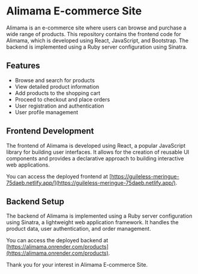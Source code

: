 # Alimama E-commerce Site

Alimama is an e-commerce site where users can browse and purchase a wide range of products. This repository contains the frontend code for Alimama, which is developed using React, JavaScript, and Bootstrap. The backend is implemented using a Ruby server configuration using Sinatra.

## Features

- Browse and search for products
- View detailed product information
- Add products to the shopping cart
- Proceed to checkout and place orders
- User registration and authentication
- User profile management

## Frontend Development

The frontend of Alimama is developed using React, a popular JavaScript library for building user interfaces. It allows for the creation of reusable UI components and provides a declarative approach to building interactive web applications.

You can access the deployed frontend at [https://guileless-meringue-75daeb.netlify.app/](https://guileless-meringue-75daeb.netlify.app/).

## Backend Setup

The backend of Alimama is implemented using a Ruby server configuration using Sinatra, a lightweight web application framework. It handles the product data, user authentication, and order management.

You can access the deployed backend at [https://alimama.onrender.com/products](https://alimama.onrender.com/products).


Thank you for your interest in Alimama E-commerce Site.
